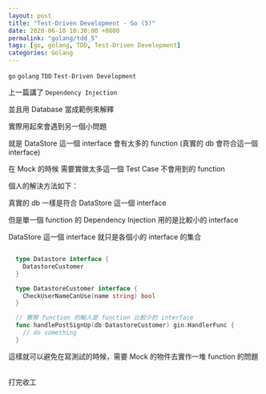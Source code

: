 ```yaml
---
layout: post
title: "Test-Driven Development - Go (5)"
date: 2020-06-10 10:30:00 +0800
permalink: "golang/tdd_5"
tags: [go, golang, TDD, Test-Driven Development]
categories: Golang
---
```


`go` `golang` `TDD` `Test-Driven Development`

上一篇講了 `Dependency Injection`

並且用 Database 當成範例來解釋

實際用起來會遇到另一個小問題

就是 DataStore 這一個 interface 會有太多的 function (真實的 db 會符合這一個 interface)

在 Mock 的時候 需要實做太多這一個 Test Case 不會用到的 function

個人的解決方法如下：

真實的 db 一樣是符合 DataStore 這一個 interface

但是單一個 function 的 Dependency Injection 用的是比較小的 interface

DataStore 這一個 interface 就只是各個小的 interface 的集合

```go

  type Datastore interface {
    DatastoreCustomer
  }

  type DatastoreCustomer interface {
    CheckUserNameCanUse(name string) bool
  }

  // 實際 function 的輸入是 function 比較少的 interface
  func handlePostSignUp(db DatastoreCustomer) gin.HandlerFunc {
    // do something
  }

```

這樣就可以避免在寫測試的時候，需要 Mock 的物件去實作一堆 function 的問題

<br>
打完收工